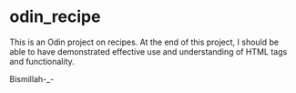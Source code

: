 # odin_recipe
This is an Odin project on recipes.
At the end of this project, I should be able to have demonstrated effective use and understanding of HTML tags and functionality.

Bismillah-_-